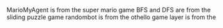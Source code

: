 MarioMyAgent is from the super mario game
BFS and DFS are from the sliding puzzle game
randombot is from the othello game
layer is from the 
